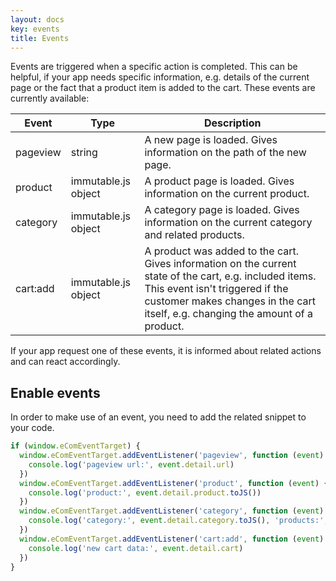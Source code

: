 ```yaml
---
layout: docs
key: events
title: Events
---
```


Events are triggered when a specific action is completed.
This can be helpful, if your app needs specific information, e.g. details of the current page or the fact that a product item is added to the cart.
These events are currently available:

| Event | Type | Description |
| - | - |  - |
| pageview | string | A new page is loaded. Gives information on the path of the new page. |
| product | immutable.js object | A product page is loaded. Gives information on the current product. |
| category | immutable.js object |A category page is loaded. Gives information on the current category and related products.|
| cart:add | immutable.js object | A product was added to the cart. Gives information on the current state of the cart, e.g. included items. This event isn't triggered if the customer makes changes in the cart itself, e.g. changing the amount of a product. |

If your app request one of these events, it is informed about related actions and can react accordingly.

## Enable events

In order to make use of an event, you need to add the related snippet to your code.

```js
if (window.eComEventTarget) {
  window.eComEventTarget.addEventListener('pageview', function (event) {
    console.log('pageview url:', event.detail.url)
  })
  window.eComEventTarget.addEventListener('product', function (event) {
    console.log('product:', event.detail.product.toJS())
  })
  window.eComEventTarget.addEventListener('category', function (event) {
    console.log('category:', event.detail.category.toJS(), 'products:', event.detail.products.toJS())
  })
  window.eComEventTarget.addEventListener('cart:add', function (event) {
    console.log('new cart data:', event.detail.cart)
  })
}
```

